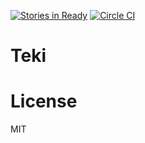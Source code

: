 [![Stories in Ready](https://badge.waffle.io/teki-io/teki.png?label=ready&title=Ready)](https://waffle.io/teki-io/teki)
[![Circle CI](https://circleci.com/gh/teki-io/teki.svg?style=svg)](https://circleci.com/gh/teki-io/teki)

# Teki

# License

MIT

